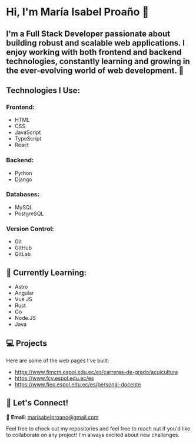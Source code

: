 # Hi, I'm María Isabel Proaño 👋

## I'm a **Full Stack Developer** passionate about building robust and scalable web applications. I enjoy working with both frontend and backend technologies, constantly learning and growing in the ever-evolving world of web development. 🚀

## Technologies I Use:

### Frontend:
- HTML
- CSS
- JavaScript
- TypeScript
- React

### Backend:
- Python
- Django

### Databases:
- MySQL
- PostgreSQL

### Version Control:
- Git
- GitHub
- GitLab

## 🌱 Currently Learning:
- Astro
- Angular
- Vue JS
- Rust
- Go
- Node.JS
- Java

## 💻 Projects

Here are some of the web pages I've built:

- https://www.fimcm.espol.edu.ec/es/carreras-de-grado/acuicultura
- https://www.fcv.espol.edu.ec/es
- https://www.fiec.espol.edu.ec/es/personal-docente

## 💬 Let's Connect!

📧 **Email**: [marisabelproano@gmail.com](mailto:marisabelproano@gmail.com)

Feel free to check out my repositories and feel free to reach out if you'd like to collaborate on any project! I'm always excited about new challenges.
